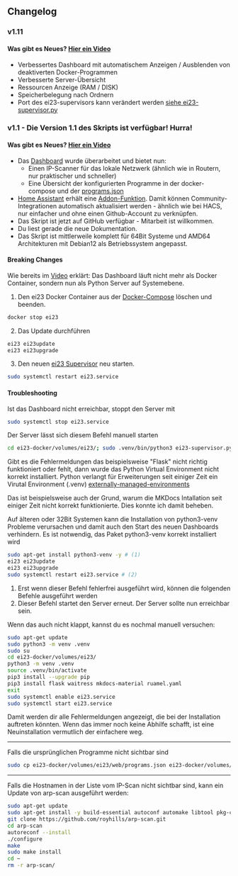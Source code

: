 ## Changelog


### v1.11
#### Was gibt es Neues? [Hier ein Video](https://youtu.be/_eBfsc9YRHE)
- Verbessertes Dashboard mit automatischem Anzeigen / Ausblenden von deaktiverten Docker-Programmen
- Verbesserte Server-Übersicht
- Ressourcen Anzeige (RAM / DISK)
- Speicherbelegung nach Ordnern
- Port des ei23-supervisors kann verändert werden [siehe ei23-supervisor.py](https://github.com/ei23com/diy-smart-home/blob/main/ei23-docker/volumes/ei23/ei23-supervisor.py#L22) 

### v1.1 - Die Version 1.1 des Skripts ist verfügbar! Hurra!

#### Was gibt es Neues? [Hier ein Video](https://youtu.be/Ar_j29EbX98)

- Das [Dashboard](/start/ei23-dashboard/) wurde überarbeitet und bietet nun:
  - Einen IP-Scanner für das lokale Netzwerk (ähnlich wie in Routern, nur praktischer und schneller)
  - Eine Übersicht der konfigurierten Programme in der docker-compose und der [programs.json](/start/ei23-dashboard/)
- [Home Assistant](/software/homeassistant/) erhält eine [Addon-Funktion](https://github.com/ei23com/diy-smart-home/blob/main/ei23-docker/custom_ha_addons-example.sh). Damit können Community-Integrationen automatisch aktualisiert werden - ähnlich wie bei HACS, nur einfacher und ohne einen Github-Account zu verknüpfen.
- Das Skript ist jetzt auf GitHub verfügbar - Mitarbeit ist willkommen.
- Du liest gerade die neue Dokumentation.
- Das Skript ist mittlerweile komplett für 64Bit Systeme und AMD64 Architekturen mit Debian12 als Betriebssystem angepasst.

#### Breaking Changes

Wie bereits im [Video](https://youtu.be/Ar_j29EbX98) erklärt:
Das Dashboard läuft nicht mehr als Docker Container, sondern nun als Python Server auf Systemebene.

1. Den ei23 Docker Container aus der [Docker-Compose](/start/docker-compose/) löschen und beenden.
```bash
docker stop ei23
```

2. Das Update durchführen
```bash
ei23 ei23update
ei23 ei23upgrade
```

3. Den neuen [ei23 Supervisor](/start/ei23-dashboard/) neu starten.
```bash
sudo systemctl restart ei23.service
```

#### Troubleshooting
Ist das Dashboard nicht erreichbar, stoppt den Server mit
```bash
sudo systemctl stop ei23.service
```

Der Server lässt sich diesem Befehl manuell starten
```bash
cd ei23-docker/volumes/ei23/; sudo .venv/bin/python3 ei23-supervisor.py
```
Gibt es die Fehlermeldungen das beispielsweise "Flask" nicht richtig funktioniert oder fehlt, dann wurde das Python Virtual Environment nicht korrekt installiert.
Python verlangt für Erweiterungen seit einiger Zeit ein Virutal Environment (.venv)
[externally-managed-environments](https://packaging.python.org/en/latest/specifications/externally-managed-environments/)

Das ist beispielsweise auch der Grund, warum die MKDocs Intallation seit einiger Zeit nicht korrekt funktionierte. Dies konnte ich damit beheben.

Auf älteren oder 32Bit Systemen kann die Installation von python3-venv Probleme verursachen und damit auch den Start des neuen Dashboards verhindern.
Es ist notwendig, das Paket python3-venv korrekt installiert wird
```bash
sudo apt-get install python3-venv -y # (1)
ei23 ei23update 
ei23 ei23upgrade
sudo systemctl restart ei23.service # (2)
```

1.   Erst wenn dieser Befehl fehlerfrei ausgeführt wird, können die folgenden Befehle ausgeführt werden
2.   Dieser Befehl startet den Server erneut. Der Server sollte nun erreichbar sein.


Wenn das auch nicht klappt, kannst du es nochmal manuell versuchen:

```bash
sudo apt-get update
sudo python3 -m venv .venv
sudo su
cd ei23-docker/volumes/ei23/
python3 -m venv .venv
source .venv/bin/activate
pip3 install --upgrade pip
pip3 install flask waitress mkdocs-material ruamel.yaml
exit
sudo systemctl enable ei23.service
sudo systemctl start ei23.service
```

Damit werden dir alle Fehlermeldungen angezeigt, die bei der Installation auftreten könnten.
Wenn das immer noch keine Abhilfe schafft, ist eine Neuinstallation vermutlich der einfachere weg.

--- 


Falls die ursprünglichen Programme nicht sichtbar sind
```bash
sudo cp ei23-docker/volumes/ei23/web/programs.json ei23-docker/volumes/ei23/web/static/programs.json
```
---
Falls die Hostnamen in der Liste vom IP-Scan nicht sichtbar sind, kann ein Update von arp-scan ausgeführt werden:
```bash
sudo apt-get update
sudo apt-get install -y build-essential autoconf automake libtool pkg-config libpcap-dev
git clone https://github.com/royhills/arp-scan.git
cd arp-scan
autoreconf --install
./configure
make
sudo make install
cd ~
rm -r arp-scan/
```